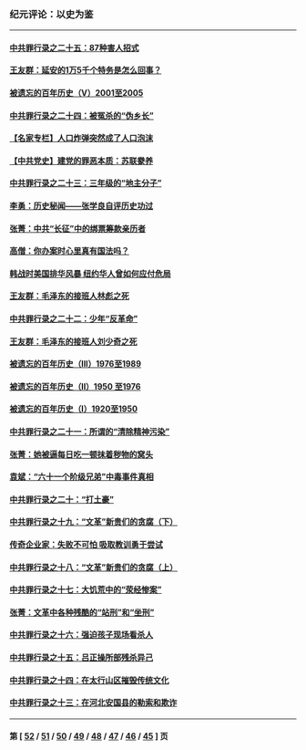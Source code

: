 ### 纪元评论：以史为鉴
---
#### [中共罪行录之二十五：87种害人招式](../../pages/nsc1028/n13018945.md) 
#### [王友群：延安的1万5千个特务是怎么回事？](../../pages/nsc1028/n13016395.md) 
#### [被遗忘的百年历史（V）2001至2005](../../pages/nsc1028/n13001609.md) 
#### [中共罪行录之二十四：被冤杀的“伪乡长”](../../pages/nsc1028/n13015342.md) 
#### [【名家专栏】人口炸弹突然成了人口泡沫](../../pages/nsc1028/n13012901.md) 
#### [【中共党史】建党的罪恶本质：苏联豢养](../../pages/nsc1028/n13011888.md) 
#### [中共罪行录之二十三：三年级的“地主分子”](../../pages/nsc1028/n13009729.md) 
#### [李勇：历史秘闻——张学良自评历史功过](../../pages/nsc1028/n13004467.md) 
#### [张菁：中共“长征”中的绑票筹款亲历者](../../pages/nsc1028/n13003575.md) 
#### [高僧：你办案时心里真有国法吗？](../../pages/nsc1028/n13002424.md) 
#### [韩战时美国排华风暴 纽约华人曾如何应付危局](../../pages/nsc1028/n13002345.md) 
#### [王友群：毛泽东的接班人林彪之死](../../pages/nsc1028/n12997401.md) 
#### [中共罪行录之二十二：少年“反革命”](../../pages/nsc1028/n12998426.md) 
#### [王友群：毛泽东的接班人刘少奇之死](../../pages/nsc1028/n12991772.md) 
#### [被遗忘的百年历史（III）1976至1989](../../pages/nsc1028/n12991962.md) 
#### [被遗忘的百年历史（II）1950 至1976](../../pages/nsc1028/n12989161.md) 
#### [被遗忘的百年历史（I）1920至1950](../../pages/nsc1028/n12986411.md) 
#### [中共罪行录之二十一：所谓的“清除精神污染”](../../pages/nsc1028/n12987500.md) 
#### [张菁：她被逼每日吃一顿抹着秽物的窝头](../../pages/nsc1028/n12986487.md) 
#### [袁斌：“六十一个阶级兄弟”中毒事件真相](../../pages/nsc1028/n12984234.md) 
#### [中共罪行录之二十：“打土豪”](../../pages/nsc1028/n12978961.md) 
#### [中共罪行录之十九：“文革”新贵们的贪腐（下）](../../pages/nsc1028/n12976431.md) 
#### [传奇企业家：失败不可怕 吸取教训勇于尝试](../../pages/nsc1028/n12974507.md) 
#### [中共罪行录之十八：“文革”新贵们的贪腐（上）](../../pages/nsc1028/n12974074.md) 
#### [中共罪行录之十七：大饥荒中的“荥经惨案”](../../pages/nsc1028/n12971424.md) 
#### [张菁：文革中各种残酷的“站刑”和“坐刑”](../../pages/nsc1028/n12970477.md) 
#### [中共罪行录之十六：强迫孩子现场看杀人](../../pages/nsc1028/n12967431.md) 
#### [中共罪行录之十五：吕正操所部残杀异己](../../pages/nsc1028/n12965097.md) 
#### [中共罪行录之十四：在太行山区摧毁传统文化](../../pages/nsc1028/n12962619.md) 
#### [中共罪行录之十三：在河北安国县的勒索和欺诈](../../pages/nsc1028/n12959911.md) 

---
#### 第 [ [52](./52.md) / [51](./51.md) / [50](./50.md) / [49](./49.md) / [48](./48.md) / [47](./47.md) / [46](./46.md) / [45](./45.md) ] 页
